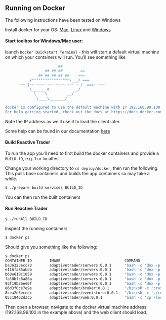 ## Running on Docker

The following instructions have been tested on Windows

Install docker for your OS: [Mac](https://docs.docker.com/mac/step_one/), [Linux](https://docs.docker.com/linux/step_one/) and [Windows](https://docs.docker.com/windows/step_one/)

#### Start toolbox for Windows/Mac user:
launch `Docker Quickstart Terminal` - this will start a default virtual machine on which your containers will run. You'll see something like

```bash
                        ##         .
                  ## ## ##        ==
               ## ## ## ## ##    ===
           /"""""""""""""""""\___/ ===
      ~~~ {~~ ~~~~ ~~~ ~~~~ ~~~ ~ /  ===- ~~~
           \______ o           __/
             \    \         __/
              \____\_______/

docker is configured to use the default machine with IP 192.168.99.100
For help getting started, check out the docs at https://docs.docker.com
``` 

Note the IP address as we'll use it to load the client later.

Some help can be found in our documentation [here](../../deploy/docker/readme.md)

#### Build Reactive Trader

To run the app you'll need to first build the docker containers and provide a `BUILD_ID`, e.g. 1 or localtest

Change your working directory to `cd deploy/docker`, then run the following. This pulls base containers and builds the app containers so may take a while. 

```bash
$ ./prepare build services BUILD_ID
```

You can then run the built containers

#### Run Reactive Trader

```bash
$ ./runAll BUILD_ID
```

Inspect the running containers

```bash
$ docker ps
```

Should give you something like the following:

```bash
$ docker ps
CONTAINER ID        IMAGE                             COMMAND                  CREATED             STATUS              PORTS               NAMES
ba36323ecc73        adaptivetrader/servers:0.0.1      "bash -c 'dnx -p Adap"   29 seconds ago      Up 23 seconds                           analytics
e116fa85abdb        adaptivetrader/servers:0.0.1      "bash -c 'dnx -p Adap"   30 seconds ago      Up 24 seconds                           blotter
b69e619c1059        adaptivetrader/servers:0.0.1      "bash -c 'dnx -p Adap"   31 seconds ago      Up 25 seconds                           tradeexecution
fa50bfc6a88a        adaptivetrader/servers:0.0.1      "bash -c 'dnx -p Adap"   32 seconds ago      Up 26 seconds                           pricing
93f19b26ee0f        adaptivetrader/servers:0.0.1      "bash -c 'dnx -p Adap"   33 seconds ago      Up 27 seconds                           reference
86d3f0ce7e9e        adaptivetrader/broker:0.0.1       "/bin/sh -c 'crossbar"   34 seconds ago      Up 28 seconds                           broker
8cea2e5eceec        adaptivetrader/eventstore:0.0.1   "/bin/sh -c './run-no"   35 seconds ago      Up 29 seconds                           eventstore
05c18462d3c5        adaptivetrader/web:0.0.1          "bash -c 'cp /localho"   35 seconds ago      Up 30 seconds                           web
```

Then open a browser, navigate to the docker virtual machine address (192.168.99.100 in the example above) and the web client should load.
